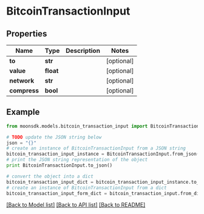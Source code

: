 # BitcoinTransactionInput


## Properties

Name | Type | Description | Notes
------------ | ------------- | ------------- | -------------
**to** | **str** |  | [optional] 
**value** | **float** |  | [optional] 
**network** | **str** |  | [optional] 
**compress** | **bool** |  | [optional] 

## Example

```python
from moonsdk.models.bitcoin_transaction_input import BitcoinTransactionInput

# TODO update the JSON string below
json = "{}"
# create an instance of BitcoinTransactionInput from a JSON string
bitcoin_transaction_input_instance = BitcoinTransactionInput.from_json(json)
# print the JSON string representation of the object
print BitcoinTransactionInput.to_json()

# convert the object into a dict
bitcoin_transaction_input_dict = bitcoin_transaction_input_instance.to_dict()
# create an instance of BitcoinTransactionInput from a dict
bitcoin_transaction_input_form_dict = bitcoin_transaction_input.from_dict(bitcoin_transaction_input_dict)
```
[[Back to Model list]](../README.md#documentation-for-models) [[Back to API list]](../README.md#documentation-for-api-endpoints) [[Back to README]](../README.md)


